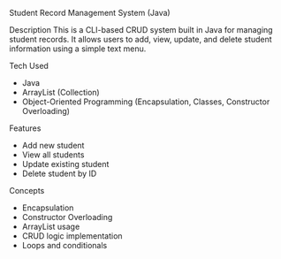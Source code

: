 Student Record Management System (Java)

Description
This is a CLI-based CRUD system built in Java for managing student records. It allows users to add, view, update, and delete student information using a simple text menu.

Tech Used
- Java
- ArrayList (Collection)
- Object-Oriented Programming (Encapsulation, Classes, Constructor Overloading)

Features
- Add new student
- View all students
- Update existing student
- Delete student by ID

Concepts
- Encapsulation
- Constructor Overloading
- ArrayList usage
- CRUD logic implementation
- Loops and conditionals
